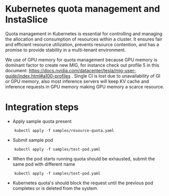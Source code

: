 # Kubernetes quota management and InstaSlice

Quota management in Kubernetes is essential for controlling and managing the allocation and consumption of resources within a cluster. It ensures fair and efficient resource utilization, prevents resource contention, and has a promise to provide stability in a multi-tenant environment. 

We use of GPU memory for quota management because GPU memory is dominant factor to create new MIG, for instance check out profile 5 in this document: https://docs.nvidia.com/datacenter/tesla/mig-user-guide/index.html#a100-profiles . Single CI is lost due to unavailability of GI or GPU memory, also most inference servers will keep KV cache and inference requests in GPU memory making GPU memory a scarce resource.

# Integration steps

- Apply sample quota present

```console
    kubectl apply -f samples/resource-quota.yaml
```

- Submit sample pod

```console
    kubectl apply -f samples/test-pod.yaml
```

- When the pod starts running quota should be exhausted, submit the same pod with different name

```console
    kubectl apply -f samples/test-pod.yaml
```
- Kubernetes quota's should block the request until the previous pod completes or is deleted from the system.